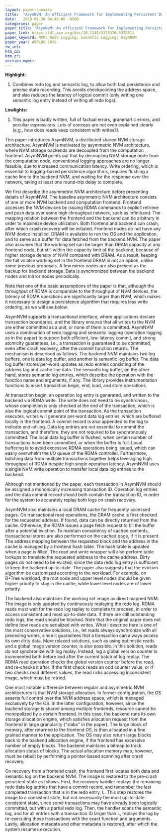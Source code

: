 ```yaml
---
layout: paper-summary
title:  "AsymNVM: An efficient Framework for Implementing Persistent Data Structures on Asymmetric NVM Architecture"
date:   2020-08-30 04:46:00 -0500
categories: paper
paper_title: "AsymNVM: An efficient Framework for Implementing Persistent Data Structures on Asymmetric NVM Architecture"
paper_link: https://dl.acm.org/doi/10.1145/3373376.3378511
paper_keyword: NVM; Redo Logging; Semantic Logging; AsymNVM
paper_year: ASPLOS 2020
rw_set:
htm_cd:
htm_cr:
version_mgmt:
---
```


**Highlight:**

1. Combines redo log and semantic log, to allow both fast persistence and precise state recording. This avoids checkpointing 
   the address space, and also reduces the latency of logical commit (only writing one semantic log entry instead of 
   writing all redo logs).

**Lowlights:**

1. This paper is badly written, full of factual errors, grammartic errors, and peculiar expressions.
   Lots of conceps are not even explained clearly (e.g., how does reads keep consistent with writes?).

This paper introduces AsymNVM, a distributed shared NVM storage architecture. AsymNVM is motivated by asymmetric NVM architecture,
where NVM storage backends are decoupled from the computation frontend. AsymNVM points out that by decoupling NVM storage node
from the computation node, conventional logging approaches are no longer feasible, due to increased communication
latency. Write ordering, which is essential to logging-based persistence algorithms, requires flushing a cache line to 
the backend NVM, and waiting for the response over the network, taking at least one round-trip delay to complete.

We first describe the asymmetric NVM architecture before presenting details of AsymNVM. The baseline asymmetric NVM
architecture consists of one or more NVM backend and computation frontend. Frontend accesses the NVM devices by 
issuing RDMA commands to explicit retrieve and push data over some high-throughput network, such as Infiniband.
The mapping relation between the frontend and the backend can be arbitrary in order to maximize device utilization.
Both frontend and backend can crash, after which crash recovery will be initiated.
Frontend nodes do not have any NVM device installed. DRAM is available to run the OS and the application, and to
serve as a buffer for data fetched from the backend NVM.
The paper also assumes that the working set can be larger than DRAM capacity at any frontend node, but still within the
capacity limit of the backend, because of higher storage density of NVM compared with DRAM.
As a result, keeping the full volatile working set in the frontend DRAM is not an option, unlike some previous proposals. 
A few mirror nodes are also present as the backup for backend storage. Data is synchronized between the backend nodes
and mirror nodes periodically.

Note that one of the basic assumptions of the paper is that, although the throughput of RDMA is comparable to the 
throughput of NVM devices, the latency of RDMA operations are significantly larger than NVM, which makes it necessary
to design a persistence algorithm that requires less write ordering, as we will see below.

AsymNVM supports a transactional interface, where applications declare transaction boundaries, and the library ensures
that all writes to the NVM are either committed as a unit, or none of them is committed. 
AsymNVM uses a combination of redo logging and semantic logging (operation logging as in the paper) to support both
efficient, low-latency commit, and strong atomicity guarantees, i.e., a transaction is guaranteed to be committed, even 
after crash recovery, after the commit function returns.
The mechanism is described as follows. The backend NVM maintains two log buffers, one is data log buffer, and another 
is semantic log buffer. The data log buffer stores per-word updates as redo entries consisting of the address tag and
cache line data. The semantic log buffer, on the other hand, stores semantic log entries, which describe the operation
with the function name and arguments, if any. 
The library provides instrumentation functions to insert transaction begin, end, load, and store operations.

At transaction begin, an operation log entry is generated, and written to the backend via RDMA write. The write does
not need to be synchronous, whose completion is only checked at the end of the transaction, which is also the logical
commit point of the transaction. As the transaction executes, writes will generate per-word data log entries, which
are buffered locally in the frontend. A commit record is also appended to the log to indicate end-of-log. 
Data log entries are not essential to commit the transaction, and therefore, they
are not required to be synchronously committed. The local data log buffer is flushed, when certain number of 
transactions have been committed, or when the buffer is full. 
Local buffering is to avoid excessive RDMA operations being issued, which can easily overwhelm the I/O queue of the RDMA
controller. Furthermore, batching data from multiple transactions together helps leveraging high throughput of RDMA
despite high single operation latency.
AsymNVM uses a single NVM write operation to transfer local data log entries to the backend. 

Although not mentioned by the paper, each transaction in AsymNVM should be assigned a mononically increasing transaction
ID. Operation log entries and the data commit record should both contain the transaction ID, in order for the system to
accurately replay both logs on crash recovery.

AsymNVM also maintains a local DRAM cache for frequently accessed pages. On transactional read operations, the DRAM cache
is first checked for the requested address. If found, data can be directly returned from the cache. Otherwise, the 
RDMA issues a page fetch request to fill the buffer after a potential eviction. To maintain consistency of cached contents,
transactional stores are also performed on the cached page, if it is present.
The address mapping between the requested block and the address in the cache is managed by a frontend hash table. The
hash table is updated when a page is filled. The read and write wrapper will also perform table lookups to translate
the requested address to the cache address.
Dirty pages do not need to be evicted, since the data redo log entry is sufficient to keep the backend up-to-date.
The paper also suggests that the eviction algorithm be customized according to the workload. For example, on B+Tree
workload, the root node and upper level nodes should be given higher priority to stay in the cache, while lower level 
nodes are of lower priority.

The backend also maintains the working set image as direct mapped NVM. The image is only updated by continuously replaying 
the redo log. RDMA reads must wait for the redo log replay to complete to proceed, in order to access consistent
and most up-to-date data. If there are still outstanding redo logs, the read should be blocked.
Note that the original paper does not define how reads are serialized with writes. What I describe here is one of the 
most conservative solutions, i.e., let reads always synchronize with all preceding writes, since it guarantees that
a transaction can always access its own dirty data. More relaxed solutions, such as using optimistic reads and a global
image version counter, is also possible. In this solution, reads do not synchronize with log replay. Instead, log
a global version counter is incremented both before and after the current batch of log replay.
The RDMA read operation checks the global version counter before the read, and re-checks it after. If the first check
reads an odd counter value, or if two checks read different values, the read risks accessing inconsistent image, which 
must be retried.

One most notable difference between regular and asymmetric NVM architectures is that NVM storage allocation. 
In former configuration, the OS asserts full control over the NVM address space, which is managed exclusively by
the OS. In the latter configuration, however, since the backend storage is shared among multiple frontends, resource
cannot be monopolized by a certain frontend. 
In this case, the backend runs its own storage allocation engine, which satisfies allocation request from the frontend
in large granularity ("slabs" in the paper). The large block of memory, after returned to the frontend OS, is then allocated
in a fine grained manner to the application. The OS may also return large blocks back to the backend allocation engine,
if the frontend has excessive number of empty blocks. 
The backend maintains a bitmap to track allocation status of blocks. The actual allocation memory map, however, must
be rebuilt by performing a pointer-based scanning after crash recovery.

On recovery from a frontend crash, the frontend first locates both data and semantic log on the backend NVM.
The image is restored to the pre-crash persistent state as follows. First, the recovery handler replays the 
remaining redo data log entries that have a commit record, and remember the last completed transaction that is in the 
redo entry, L. This step restores the image to a consistent state, but not necessarily the most up-to-date consistent
state, since some transactions may have already been logically committed, but with a partial redo log. 
Then, the handler scans the semantic log, and for all entries with a transaction ID larger than L, replays the log
by re-executing these transactions with the exact function and arguments. 
Lastly, allocation metadata and other metadata is restored, after which the system resumes execution.
